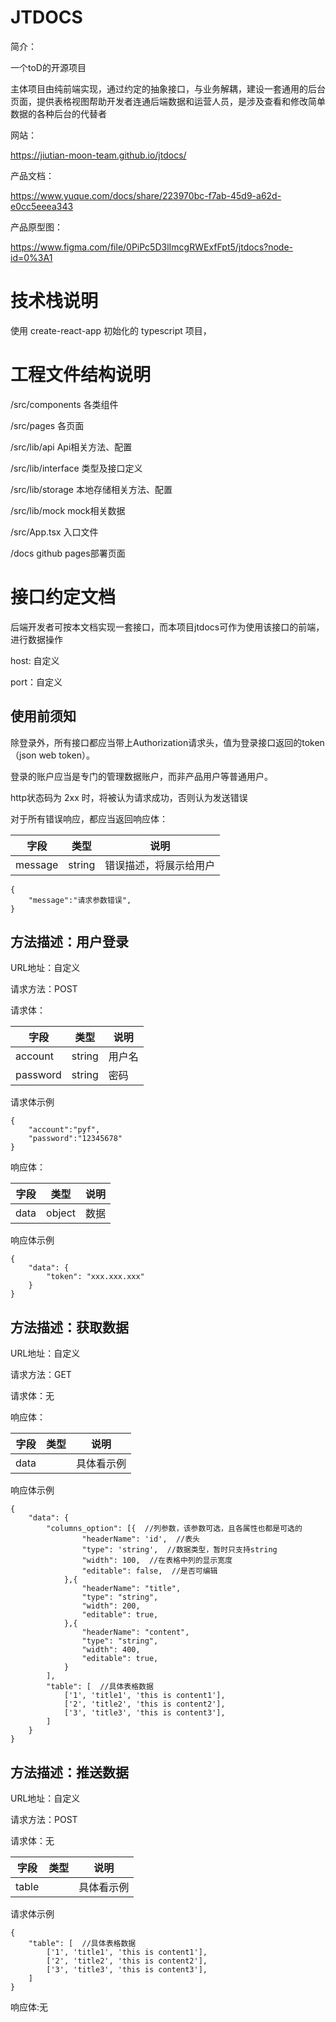 # JTDOCS

简介：

一个toD的开源项目

主体项目由纯前端实现，通过约定的抽象接口，与业务解耦，建设一套通用的后台页面，提供表格视图帮助开发者连通后端数据和运营人员，是涉及查看和修改简单数据的各种后台的代替者

网站：

https://jiutian-moon-team.github.io/jtdocs/

产品文档：

https://www.yuque.com/docs/share/223970bc-f7ab-45d9-a62d-e0cc5eeea343

产品原型图：

https://www.figma.com/file/0PiPc5D3lImcgRWExfFpt5/jtdocs?node-id=0%3A1

# 技术栈说明

使用 create-react-app 初始化的 typescript 项目，

# 工程文件结构说明

/src/components   各类组件

/src/pages   各页面

/src/lib/api   Api相关方法、配置

/src/lib/interface   类型及接口定义

/src/lib/storage   本地存储相关方法、配置

/src/lib/mock   mock相关数据

/src/App.tsx   入口文件

/docs   github pages部署页面


# 接口约定文档

后端开发者可按本文档实现一套接口，而本项目jtdocs可作为使用该接口的前端，进行数据操作

host: 自定义

port：自定义

## 使用前须知

除登录外，所有接口都应当带上Authorization请求头，值为登录接口返回的token（json web token）。

登录的账户应当是专门的管理数据账户，而非产品用户等普通用户。

http状态码为 2xx 时，将被认为请求成功，否则认为发送错误

对于所有错误响应，都应当返回响应体：

| 字段 | 类型 | 说明 |
| ---  | ---  | ---  |
|  message  |  string  |  错误描述，将展示给用户 |

```
{
    "message":"请求参数错误",
}
```

## 方法描述：用户登录

URL地址：自定义

请求方法：POST

请求体：

| 字段 | 类型 | 说明 |
| ---  | ---  | ---  |
|  account  |  string  |  用户名 |
|  password  |  string  |  密码  |

请求体示例

```
{
    "account":"pyf",
    "password":"12345678"
}
```

响应体：

| 字段 | 类型 | 说明 |
| ---  | ---  | ---  |
|  data  |  object  |  数据  |

响应体示例

```
{
    "data": {
        "token": "xxx.xxx.xxx"
    }
}
```

## 方法描述：获取数据

URL地址：自定义

请求方法：GET

请求体：无

响应体：

| 字段 | 类型 | 说明 |
| ---  | ---  | ---  |
|  data  |    |  具体看示例  |

响应体示例

```
{
    "data": {
        "columns_option": [{  //列参数，该参数可选，且各属性也都是可选的
                "headerName": 'id',  //表头
                "type": 'string',  //数据类型，暂时只支持string
                "width": 100,  //在表格中列的显示宽度
                "editable": false,  //是否可编辑
            },{
                "headerName": "title",
                "type": "string",
                "width": 200,
                "editable": true,
            },{
                "headerName": "content",
                "type": "string",
                "width": 400,
                "editable": true,
            }
        ],
        "table": [  //具体表格数据
            ['1', 'title1', 'this is content1'],
            ['2', 'title2', 'this is content2'],
            ['3', 'title3', 'this is content3'],
        ]
    }
}
```

## 方法描述：推送数据

URL地址：自定义

请求方法：POST

请求体：无

| 字段 | 类型 | 说明 |
| ---  | ---  | ---  |
|  table  |    |  具体看示例  |

请求体示例

```
{
    "table": [  //具体表格数据
        ['1', 'title1', 'this is content1'],
        ['2', 'title2', 'this is content2'],
        ['3', 'title3', 'this is content3'],
    ]
}
```

响应体:无